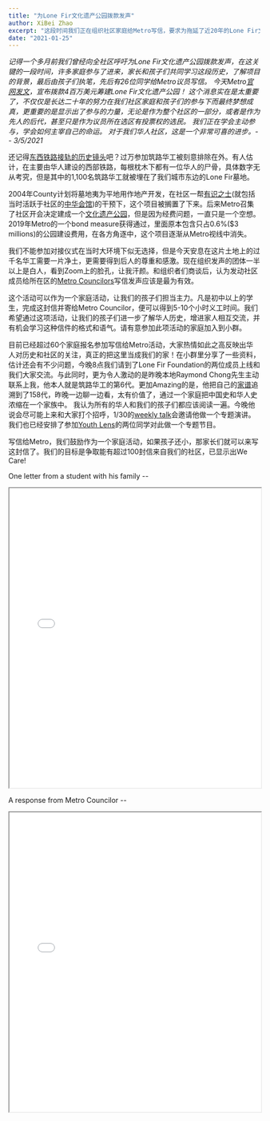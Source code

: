 ```yaml
---
title: "为Lone Fir文化遗产公园拨款发声"
author: XiBei Zhao
excerpt: "这段时间我们正在组织社区家庭给Metro写信，要求为拖延了近20年的Lone Fir文化遗产公园提供资金，想想1,100名华工曾经被埋葬在那里，县政府曾经无视华人的基本尊严在那上面建楼，后来更是推到旧楼要开发成公寓楼群，当时的中华会馆和社区有识之士挺身而出阻止了政府的做法，希望今天通过我们的努力最终实现建设文化遗产公园的梦想。"
date: "2021-01-25"
---
```


*记得一个多月前我们曾经向全社区呼吁为Lone Fir文化遗产公园拨款发声，在这关键的一段时间，许多家庭参与了进来，家长和孩子们共同学习这段历史，了解项目的背景，最后由孩子们执笔，先后有26位同学给Metro议员写信。 今天Metro[官网发文](https://www.oregonmetro.gov/news/work-begin-lone-fir-cemeterys-cultural-heritage-garden-block-14)，宣布拨款4百万美元筹建Lone Fir文化遗产公园！ 这个消息实在是太重要了，不仅仅是长达二十年的努力在我们社区家庭和孩子们的参与下而最终梦想成真，更重要的是显示出了参与的力量，无论是作为整个社区的一部分，或者是作为先人的后代，甚至只是作为议员所在选区有投票权的选民。 我们正在学会主动参与，学会如何主宰自己的命运。 对于我们华人社区，这是一个非常可喜的进步。-- 3/5/2021*


还记得[东西铁路接轨的历史镜头](https://www.nps.gov/gosp/learn/historyculture/a-moment-in-time.htm)吧？过万参加筑路华工被刻意排除在外。有人估计，在主要由华人建设的西部铁路，每根枕木下都有一位华人的尸骨，具体数字无从考究，但是其中的1,100名筑路华工就被埋在了我们城市东边的Lone Fir墓地。

2004年County计划将墓地夷为平地用作地产开发，在社区一帮[有识之士](http://lonefir.org/)(就包括当时活跃于社区的[中华会馆](https://www.oregonccba.org/))的干预下，这个项目被搁置了下来。后来Metro召集了社区开会决定建成一个[文化遗产公园](http://lonefir.org/cultural-heritage-garden/)，但是因为经费问题，一直只是一个空想。2019年Metro的一个bond measure获得通过，里面原本包含只占0.6%($3 millions)的公园建设费用，在各方角逐中，这个项目逐渐从Metro视线中消失。

我们不能参加对接仪式在当时大环境下似无选择，但是今天安息在这片土地上的过千名华工需要一片净土，更需要得到后人的尊重和感激。现在组织发声的团体一半以上是白人，看到Zoom上的脸孔，让我汗颜。和组织者们商谈后，认为发动社区成员给所在区的[Metro Councilors](https://www.oregonmetro.gov/about-metro/metro-council/find-your-councilor)写信发声应该是最为有效。

这个活动可以作为一个家庭活动，让我们的孩子们担当主力。凡是初中以上的学生，完成这封信并寄给Metro Councilor，便可以得到5-10个小时义工时间。我们希望通过这项活动，让我们的孩子们进一步了解华人历史，增进家人相互交流，并有机会学习这种信件的格式和语气。请有意参加此项活动的家庭加入到小群。


目前已经超过60个家庭报名参加写信给Metro活动，大家热情如此之高反映出华人对历史和社区的关注，真正的把这里当成我们的家！在小群里分享了一些资料，估计还会有不少问题，今晚8点我们请到了Lone Fir Foundation的两位成员上线和我们大家交流。与此同时，更为令人激动的是昨晚本地Raymond Chong先生主动联系上我，他本人就是筑路华工的第6代。更加Amazing的是，他把自己的[家谱](https://www.mychinaroots.com/samples/zhang-odyssey/ancestors.html)追溯到了158代，昨晚一边聊一边看，太有价值了，通过一个家庭把中国史和华人史浓缩在一个家族中。 我认为所有的华人和我们的孩子们都应该阅读一遍。今晚他说会尽可能上来和大家打个招呼，1/30的[weekly talk](http://pdxchinese.org/weeklytalk/)会邀请他做一个专题演讲。我们也已经安排了参加[Youth Lens](http://pdxchinese.org/youthlens/)的两位同学对此做一个专题节目。

写信给Metro，我们鼓励作为一个家庭活动，如果孩子还小，那家长们就可以来写这封信了。我们的目标是争取能有超过100封信来自我们的社区，已显示出We Care!

One letter from a student with his family --

<iframe src="{{ site.url }}/assets/pdf/letter-to-metro-1.pdf" style="width: 100%; height: 600px"></iframe>

A response from Metro Councilor --

<iframe src="{{ site.url }}/assets/pdf/letter-to-metro-2.pdf" style="width: 100%; height: 600px"></iframe>
